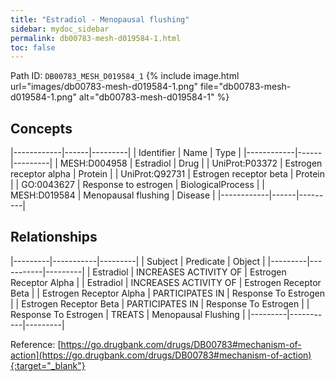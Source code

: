 ```yaml
---
title: "Estradiol - Menopausal flushing"
sidebar: mydoc_sidebar
permalink: db00783-mesh-d019584-1.html
toc: false 
---
```



Path ID: `DB00783_MESH_D019584_1`
{% include image.html url="images/db00783-mesh-d019584-1.png" file="db00783-mesh-d019584-1.png" alt="db00783-mesh-d019584-1" %}

## Concepts

|------------|------|---------|
| Identifier | Name | Type    |
|------------|------|---------|
| MESH:D004958 | Estradiol | Drug |
| UniProt:P03372 | Estrogen receptor alpha | Protein |
| UniProt:Q92731 | Estrogen receptor beta | Protein |
| GO:0043627 | Response to estrogen | BiologicalProcess |
| MESH:D019584 | Menopausal flushing | Disease |
|------------|------|---------|

## Relationships

|---------|-----------|---------|
| Subject | Predicate | Object  |
|---------|-----------|---------|
| Estradiol | INCREASES ACTIVITY OF | Estrogen Receptor Alpha |
| Estradiol | INCREASES ACTIVITY OF | Estrogen Receptor Beta |
| Estrogen Receptor Alpha | PARTICIPATES IN | Response To Estrogen |
| Estrogen Receptor Beta | PARTICIPATES IN | Response To Estrogen |
| Response To Estrogen | TREATS | Menopausal Flushing |
|---------|-----------|---------|

Reference: [https://go.drugbank.com/drugs/DB00783#mechanism-of-action](https://go.drugbank.com/drugs/DB00783#mechanism-of-action){:target="_blank"}